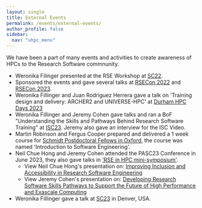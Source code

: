 ```yaml
---
layout: single  
title: External Events
permalink: /events/external-events/
author_profile: false
sidebar:
  nav: "uhpc_menu"
---
```


We have been a part of many events and activities to create awareness of HPCs to the Research Software commnunity.  


- Weronika Filinger presented at the RSE Workshop at [SC22](https://us-rse.org/rse-hpc-2022/).
- Sponsored the events and gave several talks at [RSECon 2022](https://rsecon2022.society-rse.org/) and [RSECon 2023](https://rsecon23.society-rse.org/).
- Weronika Fillinger and Juan Rodriguez Herrera gave a talk on 'Training design and delivery: ARCHER2 and UNIVERSE-HPC' at [Durham HPC Days 2023](https://tobiasweinzierl.webspace.durham.ac.uk/research/workshops/durham-hpc-days-spring-2023/)
- Weronika Fillinger and Jeremy Cohen gave talks and ran a BoF "Understanding the Skills and Pathways Behind Research Software Training" at [ISC23](https://app.swapcard.com/widget/event/isc-high-performance-2023/planning/UGxhbm5pbmdfMTIyMDgzNg==). Jeremy also gave an interview for the ISC Video.
- Martin Robinson and Fergus Cooper prepared and delivered a 1 week course for [Schmidt Postdoctoral Fellows in Oxford](https://train.oxrse.uk/), the course was named 'Introduction to Software Engineering'.
- Neil Chue Hong and Jeremy Cohen attended the PASC23 Conference in June 2023, they also gave talks in ['RSE in HPC mini-symposium'](https://pasc23.pasc-conference.org/program/minisymposia/).
    - View Neil Chue Hong's presentation on: [Improving Inclusion and Accessibility in Research Software Engineering](chrome-extension://efaidnbmnnnibpcajpcglclefindmkaj/https://linklings.s3.amazonaws.com/organizations/pasc/pasc23/submissions/stype119/d2UN3-msa175s2.pdf)
    - View Jeremy Cohen's presentation on: [Developing Research Software Skills Pathways to Support the Future of High Performance and Exascale Computing](chrome-extension://efaidnbmnnnibpcajpcglclefindmkaj/https://linklings.s3.amazonaws.com/organizations/pasc/pasc23/submissions/stype119/wNo2t-msa210s2.pdf)
- Weronika Fillinger gave a talk at [SC23](https://sc23.supercomputing.org/) in Denver, USA.
